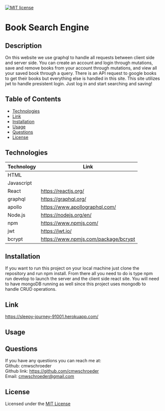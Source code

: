 [![MIT license](https://img.shields.io/badge/License-MIT-blue.svg)](./LICENSE)
# Book Search Engine

## Description

On this website we use graphql to handle all requests between client side and server side. You can create an account and login through mutations, save and remove books from your account through mutations, and view all your saved book through a query. There is an API request to google books to get their books but everything else is handled in this site. This site utilizes jwt to handle presistent login. Just log in and start searching and saving!

## Table of Contents

* [Technologies](#technologies)
* [Link](#link)
* [Installation](#installation)
* [Usage](#usage)
* [Questions](#questions)
* [License](#license)

## Technologies

| Technology | Link |
| -------- | ------|
| HTML |   |
| Javascript |    |
| React | https://reactjs.org/ |
| graphql | https://graphql.org/ |
| apollo | https://www.apollographql.com/ |
| Node.js | https://nodejs.org/en/ |
| npm | https://www.npmjs.com/ |
| jwt | https://jwt.io/ |
| bcrypt | https://www.npmjs.com/package/bcrypt |

## Installation

If you want to run this project on your local machine just clone the repository and run npm install. From there all you need to do is type npm run develop to launch the server and the client side react site. You will need to have mongoDB running as well since this project uses mongodb to handle CRUD operations.  

## Link

https://sleepy-journey-91001.herokuapp.com/

## Usage

## Questions
If you have any questions you can reach me at:  
Github: cmwschroeder  
Github link: https://github.com/cmwschroeder  
Email: cmwschroeder@gmail.com

## License

Licensed under the [MIT License](LICENSE)